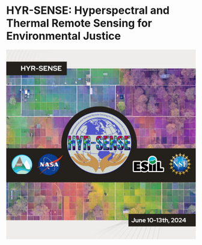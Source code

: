 # HYR-SENSE: Hyperspectral and Thermal Remote Sensing for Environmental Justice
![](./assets/esiil_content/Hyrsense.jpeg)







